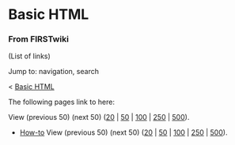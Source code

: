 # Basic HTML

### From FIRSTwiki

(List of links)

Jump to: navigation, search

&lt; [Basic HTML](/index.php?title=Basic_HTML&redirect=no "Basic HTML" )  

The following pages link to here:

View (previous 50) (next 50)
([20](/index.php?title=Special:Whatlinkshere/Basic_HTML&limit=20&from=0
"Special:Whatlinkshere/Basic HTML" ) |
[50](/index.php?title=Special:Whatlinkshere/Basic_HTML&limit=50&from=0
"Special:Whatlinkshere/Basic HTML" ) |
[100](/index.php?title=Special:Whatlinkshere/Basic_HTML&limit=100&from=0
"Special:Whatlinkshere/Basic HTML" ) |
[250](/index.php?title=Special:Whatlinkshere/Basic_HTML&limit=250&from=0
"Special:Whatlinkshere/Basic HTML" ) |
[500](/index.php?title=Special:Whatlinkshere/Basic_HTML&limit=500&from=0
"Special:Whatlinkshere/Basic HTML" )).

  * [How-to](/index.php/How-to "How-to" )
View (previous 50) (next 50)
([20](/index.php?title=Special:Whatlinkshere/Basic_HTML&limit=20&from=0
"Special:Whatlinkshere/Basic HTML" ) |
[50](/index.php?title=Special:Whatlinkshere/Basic_HTML&limit=50&from=0
"Special:Whatlinkshere/Basic HTML" ) |
[100](/index.php?title=Special:Whatlinkshere/Basic_HTML&limit=100&from=0
"Special:Whatlinkshere/Basic HTML" ) |
[250](/index.php?title=Special:Whatlinkshere/Basic_HTML&limit=250&from=0
"Special:Whatlinkshere/Basic HTML" ) |
[500](/index.php?title=Special:Whatlinkshere/Basic_HTML&limit=500&from=0
"Special:Whatlinkshere/Basic HTML" )).

